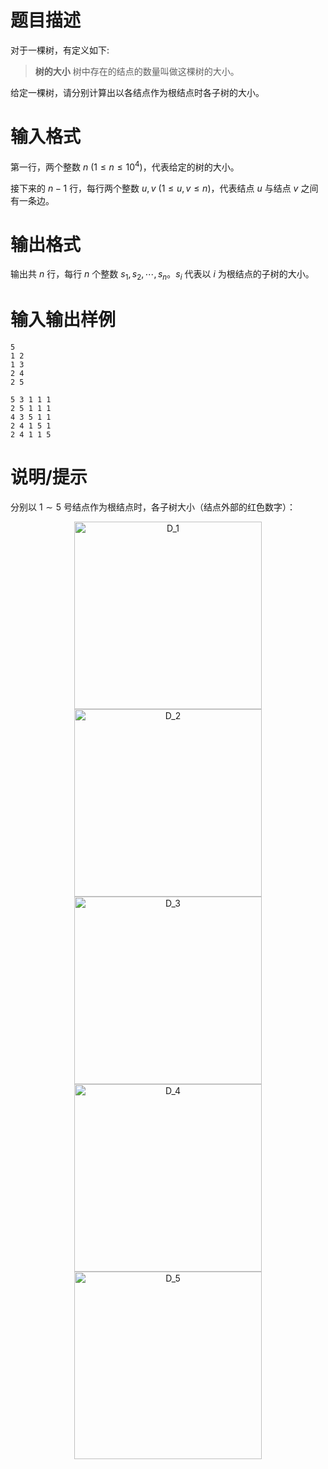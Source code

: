 # 题目描述

对于一棵树，有定义如下:

> **树的大小**
> 树中存在的结点的数量叫做这棵树的大小。

给定一棵树，请分别计算出以各结点作为根结点时各子树的大小。

# 输入格式

第一行，两个整数 $n~(1 \leq n \leq 10^4)$，代表给定的树的大小。

接下来的 $n-1$ 行，每行两个整数 $u,v~(1 \leq u,v \leq n)$，代表结点 $u$ 与结点 $v$ 之间有一条边。

# 输出格式

输出共 $n$ 行，每行 $n$ 个整数 $s_1,s_2,\cdots,s_n$。$s_i$ 代表以 $i$ 为根结点的子树的大小。

# 输入输出样例

```input1
5
1 2
1 3
2 4
2 5
```

```output1
5 3 1 1 1
2 5 1 1 1
4 3 5 1 1
2 4 1 5 1
2 4 1 1 5
```

# 说明/提示

分别以 $1 \sim 5$ 号结点作为根结点时，各子树大小（结点外部的红色数字）：

<center>
    <div>
        <img src="./74/file/D_1.png" alt="D_1" width="300"><br>
        <img src="./74/file/D_2.png" alt="D_2" width="300"><br>
        <img src="./74/file/D_3.png" alt="D_3" width="300"><br>
        <img src="./74/file/D_4.png" alt="D_4" width="300"><br>
        <img src="./74/file/D_5.png" alt="D_5" width="300">
    </div>
</center>
